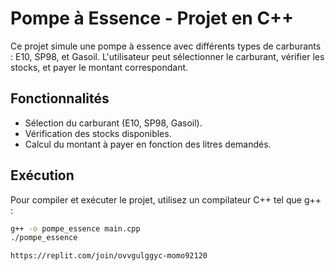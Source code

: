 # Pompe à Essence - Projet en C++

Ce projet simule une pompe à essence avec différents types de carburants : E10, SP98, et Gasoil. L'utilisateur peut sélectionner le carburant, vérifier les stocks, et payer le montant correspondant.

## Fonctionnalités
- Sélection du carburant (E10, SP98, Gasoil).
- Vérification des stocks disponibles.
- Calcul du montant à payer en fonction des litres demandés.

## Exécution
Pour compiler et exécuter le projet, utilisez un compilateur C++ tel que g++ :

```bash
g++ -o pompe_essence main.cpp
./pompe_essence

https://replit.com/join/ovvgulggyc-momo92120
